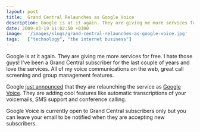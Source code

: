 ```yaml
---
layout: post
title:  Grand Central Relaunches as Google Voice
description: Google is at it again. They are giving me more services for free. I hate those guys!  Ive been a Grand Central subscriber for the last couple of years and love the services. All of my voice communications on the web, great call screening and group management features. Google just announced that they are relaunching the service as Google Voice . They are adding cool features like automatic transcriptions of your voicemails, SMS support and conference calling. Google Voice is currently open to Gra
date: 2009-03-19 11:02:50 +0300
image:  '/images/slugs/grand-central-relaunches-as-google-voice.jpg'
tags:   ["technology", "the internet business"]
---
```

<p>Google is at it again. They are giving me more services for free. I hate those guys! <g> I've been a Grand Central subscriber for the last couple of years and love the services. All of my voice communications on the web, great call screening and group management features.</p>
<p>Google <a href="http://googlevoiceblog.blogspot.com/2009/03/moving-to-google-voice.html" target="_blank">just announced</a> that they are relaunching the service as <a href="http://voice.google.com" target="_blank">Google Voice</a>. They are adding cool features like automatic transcriptions of your voicemails, SMS support and conference calling.</p>
<p>Google Voice is currently open to Grand Central subscribers only but you can leave your email to be notified when they are accepting new subscribers.</p>

